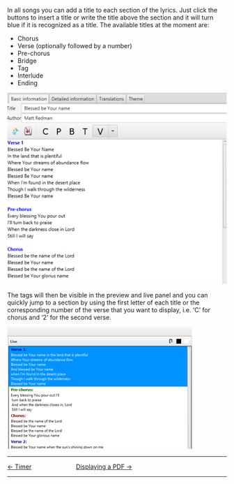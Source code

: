 In all songs you can add a title to each section of the lyrics. Just
click the buttons to insert a title or write the title above the section
and it will turn blue if it is recognized as a title. The available
titles at the moment are:

  - Chorus
  - Verse (optionally followed by a number)
  - Pre-chorus
  - Bridge
  - Tag
  - Interlude
  - Ending

![<File:Section> title example.png](Section_title_example.png
"File:Section title example.png")

The tags will then be visible in the preview and live panel and you can
quickly jump to a section by using the first letter of each title or the
corresponding number of the verse that you want to display, i.e. ‘C’ for
chorus and ‘2’ for the second verse.

![<File:Section> title live.png](Section_title_live.png
"File:Section title live.png")

-----



[← Timer](Timer.md "Timer") &nbsp;&nbsp;&nbsp;&nbsp;&nbsp;&nbsp;&nbsp;&nbsp;&nbsp;&nbsp;&nbsp;&nbsp;&nbsp;&nbsp;&nbsp;&nbsp;&nbsp;&nbsp;&nbsp;&nbsp;&nbsp;&nbsp;&nbsp;&nbsp; [Displaying a
PDF →](Displaying_a_PDF.md "Displaying a PDF")

---
